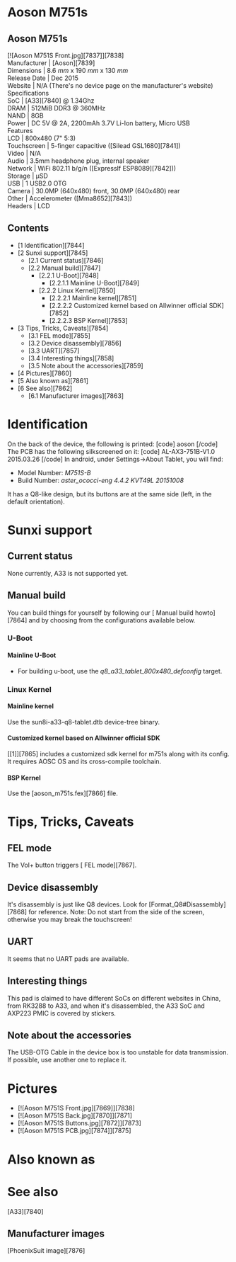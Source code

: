 # Aoson M751s
Aoson M751s  
---  
[![Aoson M751S Front.jpg][7837]][7838]  
Manufacturer |  [Aoson][7839]  
Dimensions |  8.6 _mm_ x 190 _mm_ x 130 _mm_  
Release Date |  Dec 2015   
Website |  N/A (There's no device page on the manufacturer's website)   
Specifications   
SoC |  [A33][7840] @ 1.34Ghz   
DRAM |  512MiB DDR3 @ 360MHz   
NAND |  8GB   
Power |  DC 5V @ 2A, 2200mAh 3.7V Li-Ion battery, Micro USB   
Features   
LCD |  800x480 (7" 5:3)   
Touchscreen |  5-finger capacitive ([Silead GSL1680][7841])   
Video |  N/A   
Audio |  3.5mm headphone plug, internal speaker   
Network |  WiFi 802.11 b/g/n ([ExpressIf ESP8089][7842]))   
Storage |  µSD   
USB |  1 USB2.0 OTG   
Camera |  30.0MP (640x480) front, 30.0MP (640x480) rear   
Other |  Accelerometer ([Mma8652][7843])   
Headers |  LCD   
## Contents
  * [1 Identification][7844]
  * [2 Sunxi support][7845]
    * [2.1 Current status][7846]
    * [2.2 Manual build][7847]
      * [2.2.1 U-Boot][7848]
        * [2.2.1.1 Mainline U-Boot][7849]
      * [2.2.2 Linux Kernel][7850]
        * [2.2.2.1 Mainline kernel][7851]
        * [2.2.2.2 Customized kernel based on Allwinner official SDK][7852]
        * [2.2.2.3 BSP Kernel][7853]
  * [3 Tips, Tricks, Caveats][7854]
    * [3.1 FEL mode][7855]
    * [3.2 Device disassembly][7856]
    * [3.3 UART][7857]
    * [3.4 Interesting things][7858]
    * [3.5 Note about the accessories][7859]
  * [4 Pictures][7860]
  * [5 Also known as][7861]
  * [6 See also][7862]
    * [6.1 Manufacturer images][7863]

# Identification
On the back of the device, the following is printed: 
[code] 
    aoson
[/code]
The PCB has the following silkscreened on it: 
[code] 
    AL-AX3-751B-V1.0
    2015.03.26
[/code]
In android, under Settings->About Tablet, you will find: 
  * Model Number: _M751S-B_
  * Build Number: _aster_ococci-eng 4.4.2 KVT49L 20151008_

It has a Q8-like design, but its buttons are at the same side (left, in the default orientation). 
# Sunxi support
## Current status
None currently, A33 is not supported yet. 
## Manual build
You can build things for yourself by following our [ Manual build howto][7864] and by choosing from the configurations available below. 
### U-Boot
#### Mainline U-Boot
  * For building u-boot, use the _q8_a33_tablet_800x480_defconfig_ target.

### Linux Kernel
#### Mainline kernel
Use the sun8i-a33-q8-tablet.dtb device-tree binary. 
#### Customized kernel based on Allwinner official SDK
[[1]][7865] includes a customized sdk kernel for m751s along with its config. It requires AOSC OS and its cross-compile toolchain. 
#### BSP Kernel
Use the [aoson_m751s.fex][7866] file. 
# Tips, Tricks, Caveats
## FEL mode
The Vol+ button triggers [ FEL mode][7867]. 
## Device disassembly
It's disassembly is just like Q8 devices. Look for [Format_Q8#Disassembly][7868] for reference. 
Note: Do not start from the side of the screen, otherwise you may break the touchscreen! 
## UART
It seems that no UART pads are available. 
## Interesting things
This pad is claimed to have different SoCs on different websites in China, from RK3288 to A33, and when it's disassembled, the A33 SoC and AXP223 PMIC is covered by stickers. 
## Note about the accessories
The USB-OTG Cable in the device box is too unstable for data transmission. If possible, use another one to replace it. 
# Pictures
  * [![Aoson M751S Front.jpg][7869]][7838]
  * [![Aoson M751S Back.jpg][7870]][7871]
  * [![Aoson M751S Buttons.jpg][7872]][7873]
  * [![Aoson M751S PCB.jpg][7874]][7875]

# Also known as
# See also
[A33][7840]
## Manufacturer images
[PhoenixSuit image][7876]
